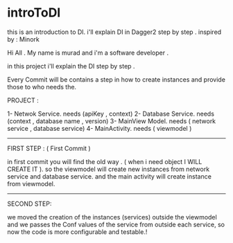 # introToDI

this is an introduction to DI. i'll explain DI in Dagger2 step by step . inspired by : Minork

Hi All . My name is murad and i'm a software developer .

in this project i'll explain the DI step by step .

Every Commit will be contains a step in how to create instances and provide those to who needs the.

PROJECT :

1- Netwok Service. needs (apiKey , context)
2- Database Service. needs (context , database name , version)
3- MainView Model. needs ( network service , database service)
4- MainActivity. needs ( viewmodel )

--------------------------------------

FIRST STEP : ( First Commit )

in first commit you will find the old way . ( when i need object I WILL CREATE IT ). so the
viewmodel will create new instances from network service and database service. and the main activity
will create instance from viewmodel.

--------------------------------------

SECOND STEP:

we moved the creation of the instances (services) outside the viewmodel and we passes the Conf
values of the service from outside each service, so now the code is more configurable and testable.!

